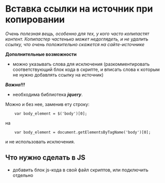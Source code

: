 # Вставка ссылки на источник при копировании
*Очень полезная вещь, особенно для тех, у кого часто копипастят контент. Копипастер частенько может недоглядеть, и не удалить ссылку, что очень положительно скажется на сайте-источнике*

**Дополнительные возможности**
* можно указывать слова для исключения (разкомментировать соответствующий блок кода в скрипте, и вписать слова к которым не нужно добавлять ссылку на источник)

 ***Важно!!!***
 - необходима библиотека ***jquery***.
 
 Можно и без нее, заменив ету строку:
 
        var body_element = $('body')[0];
 на
 
        var body_element = document.getElementsByTagName('body')[0];
        
 и не использовать исключения.
## Что нужно сделать в JS
- добавить блок js-кода в свой файл скриптов, или подключить отдельно